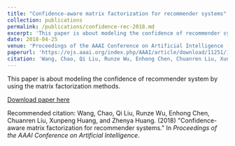 ```yaml
---
title: "Confidence-aware matrix factorization for recommender systems"
collection: publications
permalink: /publications/confidence-rec-2018.md
excerpt: 'This paper is about modeling the confidence of recommender system by using the matrix factorization methods.'
date: 2018-04-25
venue: 'Proceedings of the AAAI Conference on Artificial Intelligence (AAAI`2018)'
paperurl: 'https://ojs.aaai.org/index.php/AAAI/article/download/11251/11110'
citation: 'Wang, Chao, Qi Liu, Runze Wu, Enhong Chen, Chuanren Liu, Xunpeng Huang, and Zhenya Huang. &quot;Confidence-aware matrix factorization for recommender systems.&quot; In <i>Proceedings of the AAAI Conference on Artificial Intelligence</i>, vol. 32, no. 1. 2018.'
---
```

This paper is about modeling the confidence of recommender system by using the matrix factorization methods.

[Download paper here](https://ojs.aaai.org/index.php/AAAI/article/download/11251/11110)

Recommended citation: Wang, Chao, Qi Liu, Runze Wu, Enhong Chen, Chuanren Liu, Xunpeng Huang, and Zhenya Huang. (2018) &quot;Confidence-aware matrix factorization for recommender systems.&quot; In <i>Proceedings of the AAAI Conference on Artificial Intelligence</i>.